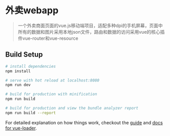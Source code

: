 # 外卖webapp

> 一个外卖商面页面的vue.js移动端项目，适配多种dpi的手机屏幕，页面中所有的数据和图片采用本地json文件，路由和数据的访问采用vue的核心插件vue-router和vue-resource

## Build Setup

``` bash
# install dependencies
npm install

# serve with hot reload at localhost:8080
npm run dev

# build for production with minification
npm run build

# build for production and view the bundle analyzer report
npm run build --report
```

For detailed explanation on how things work, checkout the [guide](http://vuejs-templates.github.io/webpack/) and [docs for vue-loader](http://vuejs.github.io/vue-loader).


